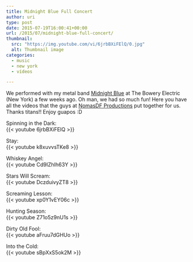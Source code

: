 ```yaml
---
title: Midnight Blue Full Concert
author: uri
type: post
date: 2015-07-19T16:00:41+00:00
url: /2015/07/midnight-blue-full-concert/
thumbnail:
  src: "https://img.youtube.com/vi/6jrbBXiFElQ/0.jpg"
  alt: Thumbnail image
categories:
  - music
  - new york
  - vídeos

---
```

We performed with my metal band [Midnight Blue][1] at The Bowery Electric (New York) a few weeks ago. Oh man, we had so much fun! Here you have all the videos that the guys at [NomasDF Productions][2] put together for us. Thanks titans!! Enjoy guapos :D  

Spinning in the Dark:  
{{< youtube 6jrbBXiFElQ >}}</iframe>

Stay:  
{{< youtube k8xuvvsTKe8 >}}</iframe>

Whiskey Angel:  
{{< youtube Cd9IZhIh63Y >}}</iframe>

Stars Will Scream:  
{{< youtube DczduivyZT8 >}}</iframe>

Screaming Lesson:  
{{< youtube xp0Y1vEY06c >}}</iframe>

Hunting Season:  
{{< youtube Z71o5z9nU1s >}}</iframe>

Dirty Old Fool:  
{{< youtube aFruu7dGHUo >}}</iframe>

Into the Cold:  
{{< youtube sBpXxS5ok2M >}}</iframe>

 [1]: https://midnightblue.bandcamp.com
 [2]: https://productions.nomasdf.com